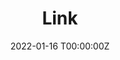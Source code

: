 ---
date: "2022-01-16 T00:00:00Z"
external_link: https://www.google.com
summary: Welcome to **google**
tags:
- Demo
title: Link
--- 